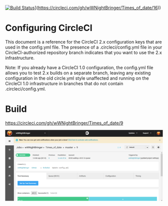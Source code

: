 [![Build Status](http://circleci-badges-max.herokuapp.com/img/wWNightBringer/Times_of_date/21?token=)](https://circleci.com/gh/wWNightBringer/Times_of_date/21)](https://circleci.com/gh/wWNightBringer/Times_of_date/16))
# Configuring CircleCI
This document is a reference for the CircleCI 2.x configuration keys that are used in the config.yml file.
The presence of a .circleci/config.yml file in your CircleCI-authorized repository 
branch indicates that you want to use the 2.x infrastructure.

Note: If you already have a CircleCI 1.0 configuration, the config.yml file allows you to test 2.x builds on a separate branch,
leaving any existing configuration in the old circle.yml style unaffected and running on the CircleCI 1.0
infrastructure in branches that do not contain .circleci/config.yml.

# Build
https://circleci.com/gh/wWNightBringer/Times_of_date/9

![](./images/screenshot_build.png)
